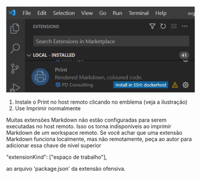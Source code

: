 ![](./install-print-on-remote-host.png)

1. Instale o Print no host remoto clicando no emblema (veja a ilustração) 
2. Use Imprimir normalmente

Muitas extensões Markdown não estão configuradas para serem executadas no host remoto. Isso os torna indisponíveis ao imprimir Markdown de um workspace remoto. Se você achar que uma extensão Markdown funciona localmente, mas não remotamente, peça ao autor para adicionar essa chave de nível superior

"extensionKind": ["espaço de trabalho"],

ao arquivo 'package.json' da extensão ofensiva.